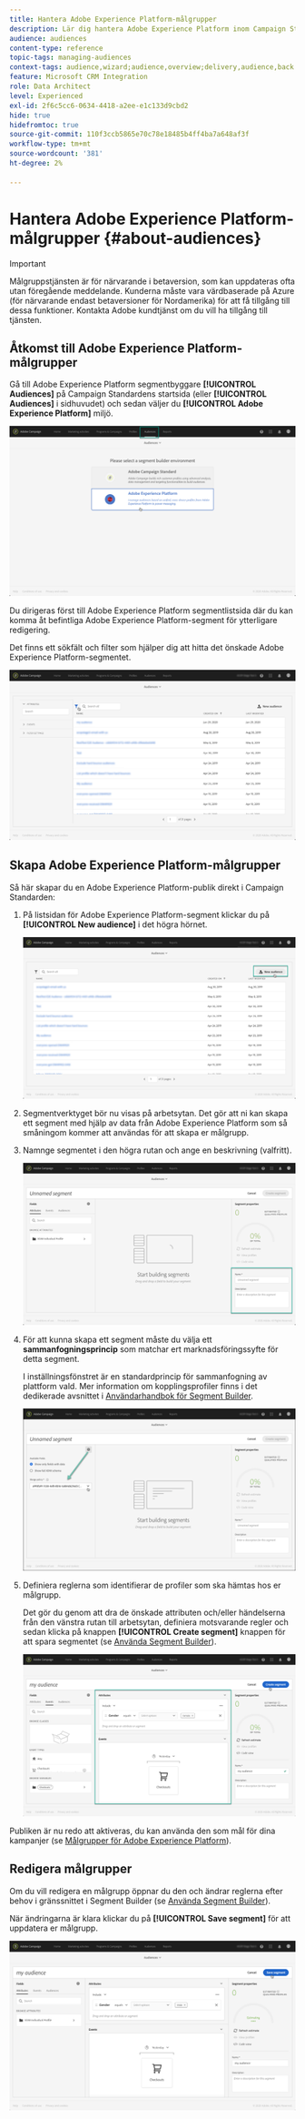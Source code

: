 ```yaml
---
title: Hantera Adobe Experience Platform-målgrupper
description: Lär dig hantera Adobe Experience Platform inom Campaign Standard.
audience: audiences
content-type: reference
topic-tags: managing-audiences
context-tags: audience,wizard;audience,overview;delivery,audience,back
feature: Microsoft CRM Integration
role: Data Architect
level: Experienced
exl-id: 2f6c5cc6-0634-4418-a2ee-e1c133d9cbd2
hide: true
hidefromtoc: true
source-git-commit: 110f3ccb5865e70c78e18485b4ff4ba7a648af3f
workflow-type: tm+mt
source-wordcount: '381'
ht-degree: 2%

---
```


# Hantera Adobe Experience Platform-målgrupper {#about-audiences}

>[!IMPORTANT]
>
>Målgruppstjänsten är för närvarande i betaversion, som kan uppdateras ofta utan föregående meddelande. Kunderna måste vara värdbaserade på Azure (för närvarande endast betaversioner för Nordamerika) för att få tillgång till dessa funktioner. Kontakta Adobe kundtjänst om du vill ha tillgång till tjänsten.

## Åtkomst till Adobe Experience Platform-målgrupper

Gå till Adobe Experience Platform segmentbyggare **[!UICONTROL Audiences]** på Campaign Standardens startsida (eller **[!UICONTROL Audiences]** i sidhuvudet) och sedan väljer du **[!UICONTROL Adobe Experience Platform]** miljö.

![](assets/aep_audiences_access.png)

Du dirigeras först till Adobe Experience Platform segmentlistsida där du kan komma åt befintliga Adobe Experience Platform-segment för ytterligare redigering.

Det finns ett sökfält och filter som hjälper dig att hitta det önskade Adobe Experience Platform-segmentet.

![](assets/aep_audiences_list.png)

## Skapa Adobe Experience Platform-målgrupper

Så här skapar du en Adobe Experience Platform-publik direkt i Campaign Standarden:

1. På listsidan för Adobe Experience Platform-segment klickar du på **[!UICONTROL New audience]** i det högra hörnet.

   ![](assets/aep_audiences_creation_create.png)

1. Segmentverktyget bör nu visas på arbetsytan. Det gör att ni kan skapa ett segment med hjälp av data från Adobe Experience Platform som så småningom kommer att användas för att skapa er målgrupp.

1. Namnge segmentet i den högra rutan och ange en beskrivning (valfritt).

   ![](assets/aep_audiences_creation_edit_name.png)

1. För att kunna skapa ett segment måste du välja ett **sammanfogningsprincip** som matchar ert marknadsföringssyfte för detta segment.

   I inställningsfönstret är en standardprincip för sammanfogning av plattform vald. Mer information om kopplingsprofiler finns i det dedikerade avsnittet i [Användarhandbok för Segment Builder](https://experienceleague.adobe.com/docs/experience-platform/segmentation/ui/overview.html).

   ![](assets/aep_audiences_mergepolicy.png)

1. Definiera reglerna som identifierar de profiler som ska hämtas hos er målgrupp.

   Det gör du genom att dra de önskade attributen och/eller händelserna från den vänstra rutan till arbetsytan, definiera motsvarande regler och sedan klicka på knappen **[!UICONTROL Create segment]** knappen för att spara segmentet (se [Använda Segment Builder](../../integrating/using/aep-using-segment-builder.md)).

   ![](assets/aep_audiences_creation_query.png)

Publiken är nu redo att aktiveras, du kan använda den som mål för dina kampanjer (se [Målgrupper för Adobe Experience Platform](../../integrating/using/aep-targeting-audiences.md)).

## Redigera målgrupper

Om du vill redigera en målgrupp öppnar du den och ändrar reglerna efter behov i gränssnittet i Segment Builder (se [Använda Segment Builder](../../integrating/using/aep-using-segment-builder.md)).

När ändringarna är klara klickar du på **[!UICONTROL Save segment]** för att uppdatera er målgrupp.

![](assets/aep_audiences_editing.png)
